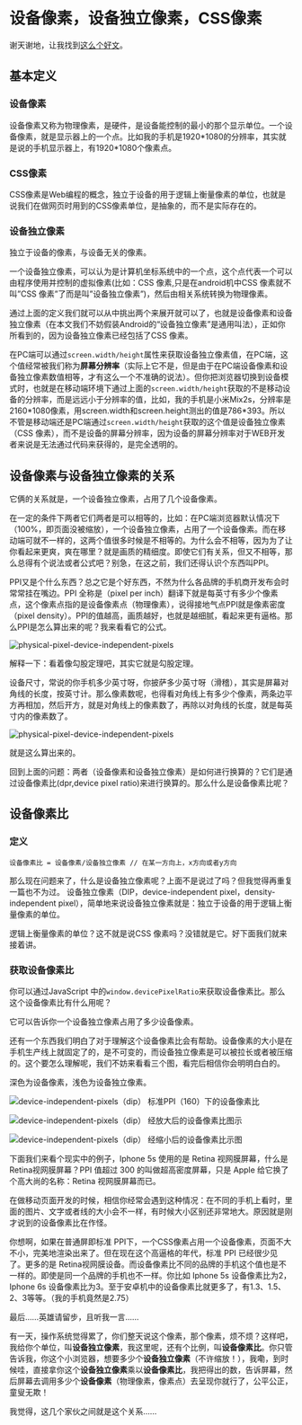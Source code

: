 # 设备像素，设备独立像素，CSS像素

谢天谢地，让我找到[这么个好文](http://yunkus.com/physical-pixel-device-independent-pixels/)。

## 基本定义

### 设备像素

设备像素又称为物理像素，是硬件，是设备能控制的最小的那个显示单位。一个设备像素，就是显示器上的一个点。比如我的手机是1920*1080的分辨率，其实就是说的手机显示器上，有1920\*1080个像素点。

### CSS像素

CSS像素是Web编程的概念，独立于设备的用于逻辑上衡量像素的单位，也就是说我们在做网页时用到的CSS像素单位，是抽象的，而不是实际存在的。 

### 设备独立像素

独立于设备的像素，与设备无关的像素。

一个设备独立像素，可以认为是计算机坐标系统中的一个点，这个点代表一个可以由程序使用并控制的虚拟像素(比如：CSS 像素,只是在android机中CSS 像素就不叫”CSS 像素”了而是叫”设备独立像素”)，然后由相关系统转换为物理像素。 



通过上面的定义我们就可以从中挑出两个来展开就可以了，也就是设备像素和设备独立像素（在本文我们不妨假装Android的“设备独立像素”是通用叫法），正如你所看到的，因为设备独立像素已经包括了CSS 像素。 

在PC端可以通过`screen.width/height`属性来获取设备独立像素值，在PC端，这个值经常被我们称为**屏幕分辨率**（实际上它不是，但是由于在PC端设备像素和设备独立像素数值相等，才有这么一个不准确的说法）。但你把浏览器切换到设备模式时，也就是在移动端环境下通过上面的`screen.width/height`获取的不是移动设备的分辨率，而是远远小于分辨率的值，比如，我的手机是小米Mix2s，分辨率是2160\*1080像素，用screen.width和screen.height测出的值是786\*393。所以不管是移动端还是PC端通过`screen.width/height`获取的这个值是设备独立像素（CSS 像素），而不是设备的屏幕分辨率，因为设备的屏幕分辨率对于WEB开发者来说是无法通过代码来获得的，是完全透明的。 



## 设备像素与设备独立像素的关系

它俩的关系就是，一个设备独立像素，占用了几个设备像素。

在一定的条件下两者它们两者是可以相等的，比如：在PC端浏览器默认情况下（100%，即页面没被缩放），一个设备独立像素，占用了一个设备像素。而在移动端可就不一样的，这两个值很多时候是不相等的。为什么会不相等，因为为了让你看起来更爽，爽在哪里？就是画质的精细度。即使它们有关系，但又不相等，那么总得有个说法或者公式吧？别急，在这之前，我们还得认识个东西叫PPI。 

PPI又是个什么东西？总之它是个好东西，不然为什么各品牌的手机商开发布会时常常挂在嘴边。PPI 全称是（pixel per inch）翻译下就是每英寸有多少个像素点，这个像素点指的是设备像素点（物理像素），说得接地气点PPI就是像素密度（pixel  density）。PPI的值越高，画质越好，也就是越细腻，看起来更有逼格。那么PPI是怎么算出来的呢？我来看看它的公式。 

![physical-pixel-device-independent-pixels](http://yunkus.com/wp-content/uploads/2016/07/physical-pixel-device-independent-pixels-1.jpg) 

解释一下：看着像勾股定理吧，其实它就是勾股定理。

设备尺寸，常说的你手机多少英寸呀，你披萨多少英寸呀（滑稽），其实是屏幕对角线的长度，按英寸计。那么像素数呢，也得看对角线上有多少个像素，两条边平方再相加，然后开方，就是对角线上的像素数了，再除以对角线的长度，就是每英寸内的像素数了。

![physical-pixel-device-independent-pixels](http://yunkus.com/wp-content/uploads/2016/07/physical-pixel-device-independent-pixels-2-1.png) 

就是这么算出来的。

回到上面的问题：两者（设备像素和设备独立像素）是如何进行换算的？它们是通过设备像素比(dpr,device pixel ratio)来进行换算的。那么什么是设备像素比呢？ 

## 设备像素比

### 定义

```
设备像素比 = 设备像素/设备独立像素 // 在某一方向上，x方向或者y方向
```

那么现在问题来了，什么是设备独立像素呢？上面不是说过了吗？但我觉得再重复一篇也不为过。
设备独立像素（DIP，device-independent pixel，density-independent pixel），简单地来说设备独立像素就是：独立于设备的用于逻辑上衡量像素的单位。

逻辑上衡量像素的单位？这不就是说CSS 像素吗？没错就是它。好下面我们就来接着讲。

### 获取设备像素比

你可以通过JavaScript 中的`window.devicePixelRatio`来获取设备像素比。那么这个设备像素比有什么用呢？

它可以告诉你一个设备独立像素占用了多少设备像素。

还有一个东西我们明白了对于理解这个设备像素比会有帮助。设备像素的大小是在手机生产线上就固定了的，是不可变的，而设备独立像素是可以被拉长或者被压缩的。这个要怎么理解呢，我们不妨来看看三个图，看完后相信你会明明白白的。

深色为设备像素，浅色为设备独立像素。

![device-independent-pixels（dip）](http://yunkus.com/wp-content/uploads/2016/07/physical-pixel-device-independent-pixels-1.png) 标准PPI（160）下的设备像素比 

![device-independent-pixels（dip）](http://yunkus.com/wp-content/uploads/2016/07/physical-pixel-device-independent-pixels-2.png) 经放大后的设备像素比图示 

![device-independent-pixels（dip）](http://yunkus.com/wp-content/uploads/2016/07/physical-pixel-device-independent-pixels-3.png) 经缩小后的设备像素比示图 

下面我们来看个现实中的例子，Iphone 5s 使用的是 Retina 视网膜屏幕，什么是Retina视网膜屏幕？PPI 值超过 300 的叫做超高密度屏幕，只是 Apple 给它换了个高大尚的名称：Retina 视网膜屏幕而已。 

在做移动页面开发的时候，相信你经常会遇到这种情况：在不同的手机上看时，里面的图片、文字或者线的大小会不一样，有时候大小区别还非常地大。原因就是刚才说到的设备像素比在作怪。 

你想啊，如果在普通屏即标准 PPI下，一个CSS像素占用一个设备像素，页面不大不小，完美地渲染出来了。但在现在这个高逼格的年代，标准 PPI 已经很少见了。更多的是 Retina视网膜设备。而设备像素比不同的品牌的手机这个值也是不一样的。即使是同一个品牌的手机也不一样。你比如  Iphone 5s 设备像素比为2，Iphone 6s 设备像素比为3。至于安卓机中的设备像素比就更多了，有1.3、1.5、2、3等等。（我的手机竟然是2.75） 



最后……英雄请留步，且听我一言……

有一天，操作系统觉得累了，你们整天说这个像素，那个像素，烦不烦？这样吧，我给你个单位，叫**设备独立像素**，我这里呢，还有个比例，叫**设备像素比**。你只管告诉我，你这个小浏览器，想要多少个**设备独立像素**（不许缩放！），我嘞，到时候哇，直接拿你这个**设备独立像素**乘以**设备像素比**，我把得出的数，告诉屏幕，然后屏幕去调用多少个**设备像素**（物理像素，像素点）去呈现你就行了，公平公正，童叟无欺！

我觉得，这几个家伙之间就是这个关系……

